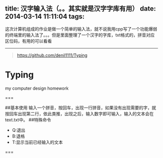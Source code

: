 title: 汉字输入法（。。其实就是汉字字库有用）
date: 2014-03-14 11:11:04
tags:
---
这次计算机组成的作业是做一个简单的输入法，就不说我用cpp写了一个功能爆弱的终端里的输入法了。。。但是里面整理了一个汉字的字库，txt格式的，拼音对应区位码，有用的可以看看


---
>https://github.com/denil1111/Typing

Typing
======

my computer design homework

===

##基本使用
输入一个拼音，按回车，出现一行拼音，如果没有出现需要的字，就按回车出现第二行，依此类推，出现之后，输入数字即可输入，输入的文本会在text.txt中。
##特殊命令
* Q:退出
* B:退格
* T:显示当前已经输入的文本

===

